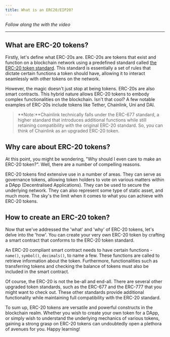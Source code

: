 ```yaml
---
title: What is an ERC20/EIP20?
---
```


_Follow along the with the video_

---

## What are ERC-20 tokens?

Firstly, let's define what ERC-20s are. ERC-20s are tokens that exist and function on a blockchain network using a predefined standard called [the ERC-20 token standard](https://ethereum.org/en/developers/docs/standards/tokens/erc-20/). This standard is essentially a set of rules that dictate certain functions a token should have, allowing it to interact seamlessly with other tokens on the network.

However, the magic doesn't just stop at being tokens. ERC-20s are also smart contracts. This hybrid nature allows ERC-20 tokens to embody complex functionalities on the blockchain. Isn't that cool? A few notable examples of ERC-20s include tokens like Tether, Chainlink, Uni and DAI.

> **Note:**Chainlink technically falls under the ERC-677 standard, a higher standard that introduces additional functions while still retaining compatibility with the original ERC-20 standard. So, you can think of Chainlink as an upgraded ERC-20 token.

## Why care about ERC-20 tokens?

At this point, you might be wondering, "Why should I even care to make an ERC-20 token?". Well, there are a number of compelling reasons.

ERC-20 tokens find extensive use in a number of areas. They can serve as governance tokens, allowing token holders to vote on various matters within a DApp (Decentralised Applications). They can be used to secure the underlying network. They can also represent some type of static asset, and much more. The sky's the limit when it comes to what you can achieve with ERC-20 tokens.

## How to create an ERC-20 token?

Now that we've addressed the 'what' and 'why' of ERC-20 tokens, let's delve into the 'how'. You can create your very own ERC-20 token by crafting a smart contract that conforms to the ERC-20 token standard.

An ERC-20 compliant smart contract needs to have certain functions - `name()`, `symbol()`, `decimals()`, to name a few. These functions are called to retrieve information about the token. Furthermore, functionalities such as transferring tokens and checking the balance of tokens must also be included in the smart contract.

Of course, the ERC-20 is not the be-all and end-all. There are several other upgraded token standards, such as the ERC-677 and the ERC-777 that you might want to check out. These other standards provide additional functionality while maintaining full compatibility with the ERC-20 standard.

To sum up, ERC-20 tokens are versatile and powerful constructs in the blockchain realm. Whether you wish to create your own token for a DApp, or simply wish to understand the underlying mechanics of various tokens, gaining a strong grasp on ERC-20 tokens can undoubtedly open a plethora of avenues for you. Happy learning!
